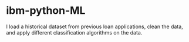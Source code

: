# ibm-python-ML
I load a historical dataset from previous loan applications, clean the data, and apply different classification algorithms on the data. 
